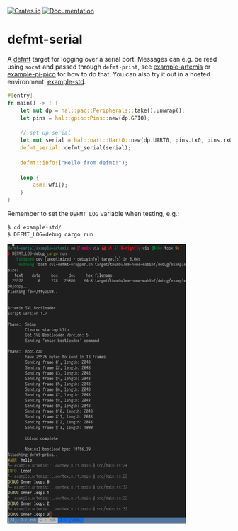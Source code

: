 [![Crates.io](https://img.shields.io/crates/v/defmt-serial.svg)](https://crates.io/crates/defmt-serial)
[![Documentation](https://docs.rs/defmt-serial/badge.svg)](https://docs.rs/defmt-serial/)

# defmt-serial

A [defmt](https://github.com/knurling-rs/defmt) target for logging over a serial
port. Messages can e.g. be read using `socat` and passed through `defmt-print`,
see [example-artemis](example-artemis) or [example-pi-pico](example-pi-pico) for how to do that. You can also try it out in a hosted environment: [example-std](example-std).

```rust
#[entry]
fn main() -> ! {
    let mut dp = hal::pac::Peripherals::take().unwrap();
    let pins = hal::gpio::Pins::new(dp.GPIO);

    // set up serial
    let mut serial = hal::uart::Uart0::new(dp.UART0, pins.tx0, pins.rx0);
    defmt_serial::defmt_serial(serial);

    defmt::info!("Hello from defmt!");

    loop {
        asm::wfi();
    }
}
```

Remember to set the `DEFMT_LOG` variable when testing, e.g.:

```
$ cd example-std/
$ DEFMT_LOG=debug cargo run
```

<img src="example-defmt-serial.png" width="80%"></img>

